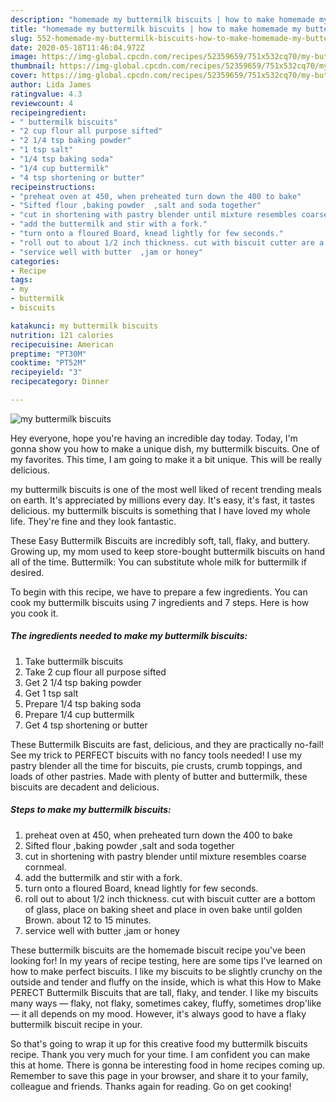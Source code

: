 ```yaml
---
description: "homemade my buttermilk biscuits | how to make homemade my buttermilk biscuits"
title: "homemade my buttermilk biscuits | how to make homemade my buttermilk biscuits"
slug: 552-homemade-my-buttermilk-biscuits-how-to-make-homemade-my-buttermilk-biscuits
date: 2020-05-18T11:46:04.972Z
image: https://img-global.cpcdn.com/recipes/52359659/751x532cq70/my-buttermilk-biscuits-recipe-main-photo.jpg
thumbnail: https://img-global.cpcdn.com/recipes/52359659/751x532cq70/my-buttermilk-biscuits-recipe-main-photo.jpg
cover: https://img-global.cpcdn.com/recipes/52359659/751x532cq70/my-buttermilk-biscuits-recipe-main-photo.jpg
author: Lida James
ratingvalue: 4.3
reviewcount: 4
recipeingredient:
- " buttermilk biscuits"
- "2 cup flour all purpose sifted"
- "2 1/4 tsp baking powder"
- "1 tsp salt"
- "1/4 tsp baking soda"
- "1/4 cup buttermilk"
- "4 tsp shortening or butter"
recipeinstructions:
- "preheat oven at 450, when preheated turn down the 400 to bake"
- "Sifted flour ,baking powder  ,salt and soda together"
- "cut in shortening with pastry blender until mixture resembles coarse cornmeal."
- "add the buttermilk and stir with a fork."
- "turn onto a floured Board, knead lightly for few seconds."
- "roll out to about 1/2 inch thickness. cut with biscuit cutter are a bottom of glass, place on baking sheet and place in oven bake until golden Brown. about 12 to 15 minutes."
- "service well with butter  ,jam or honey"
categories:
- Recipe
tags:
- my
- buttermilk
- biscuits

katakunci: my buttermilk biscuits 
nutrition: 121 calories
recipecuisine: American
preptime: "PT30M"
cooktime: "PT52M"
recipeyield: "3"
recipecategory: Dinner

---
```



![my buttermilk biscuits](https://img-global.cpcdn.com/recipes/52359659/751x532cq70/my-buttermilk-biscuits-recipe-main-photo.jpg)

Hey everyone, hope you're having an incredible day today. Today, I'm gonna show you how to make a unique dish, my buttermilk biscuits. One of my favorites. This time, I am going to make it a bit unique. This will be really delicious.

my buttermilk biscuits is one of the most well liked of recent trending meals on earth. It's appreciated by millions every day. It's easy, it's fast, it tastes delicious. my buttermilk biscuits is something that I have loved my whole life. They're fine and they look fantastic.

These Easy Buttermilk Biscuits are incredibly soft, tall, flaky, and buttery. Growing up, my mom used to keep store-bought buttermilk biscuits on hand all of the time. Buttermilk: You can substitute whole milk for buttermilk if desired.


To begin with this recipe, we have to prepare a few ingredients. You can cook my buttermilk biscuits using 7 ingredients and 7 steps. Here is how you cook it.

<!--inarticleads1-->

##### The ingredients needed to make my buttermilk biscuits:

1. Take  buttermilk biscuits
1. Take 2 cup flour all purpose sifted
1. Get 2 1/4 tsp baking powder
1. Get 1 tsp salt
1. Prepare 1/4 tsp baking soda
1. Prepare 1/4 cup buttermilk
1. Get 4 tsp shortening or butter


These Buttermilk Biscuits are fast, delicious, and they are practically no-fail! See my trick to PERFECT biscuits with no fancy tools needed! I use my pastry blender all the time for biscuits, pie crusts, crumb toppings, and loads of other pastries. Made with plenty of butter and buttermilk, these biscuits are decadent and delicious. 

<!--inarticleads2-->

##### Steps to make my buttermilk biscuits:

1. preheat oven at 450, when preheated turn down the 400 to bake
1. Sifted flour ,baking powder  ,salt and soda together
1. cut in shortening with pastry blender until mixture resembles coarse cornmeal.
1. add the buttermilk and stir with a fork.
1. turn onto a floured Board, knead lightly for few seconds.
1. roll out to about 1/2 inch thickness. cut with biscuit cutter are a bottom of glass, place on baking sheet and place in oven bake until golden Brown. about 12 to 15 minutes.
1. service well with butter  ,jam or honey


These buttermilk biscuits are the homemade biscuit recipe you&#39;ve been looking for! In my years of recipe testing, here are some tips I&#39;ve learned on how to make perfect biscuits. I like my biscuits to be slightly crunchy on the outside and tender and fluffy on the inside, which is what this How to Make PERECT Buttermilk Biscuits that are tall, flaky, and tender. I like my biscuits many ways — flaky, not flaky, sometimes cakey, fluffy, sometimes drop&#39;like — it all depends on my mood. However, it&#39;s always good to have a flaky buttermilk biscuit recipe in your. 

So that's going to wrap it up for this creative food my buttermilk biscuits recipe. Thank you very much for your time. I am confident you can make this at home. There is gonna be interesting food in home recipes coming up. Remember to save this page in your browser, and share it to your family, colleague and friends. Thanks again for reading. Go on get cooking!
